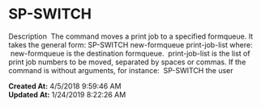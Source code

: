 # SP-SWITCH 

Description  The command moves a print job to a specified formqueue. It takes the general form: SP-SWITCH new-formqueue print-job-list where:  new-formqueue is the destination formqueue.  print-job-list is the list of print job numbers to be moved, separated by spaces or commas. If the command is without arguments, for instance:  SP-SWITCH the user   

**Created At:** 4/5/2018 9:59:46 AM  
**Updated At:** 1/24/2019 8:22:26 AM  

